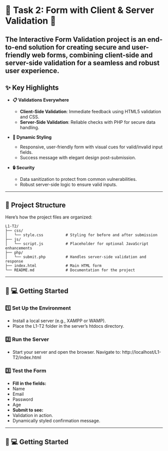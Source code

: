 # 🌟 **Task 2: Form with Client & Server Validation** 🌟

The Interactive Form Validation project is an end-to-end solution for creating secure and user-friendly web forms, combining client-side and server-side validation for a seamless and robust user experience.
---
## ✨ **Key Highlights**
- **📋 Validations Everywhere**  
  - **Client-Side Validation**: Immediate feedback using HTML5 validation and CSS.  
  - **Server-Side Validation**: Reliable checks with PHP for secure data handling.

- **🎨 Dynamic Styling**  
  - Responsive, user-friendly form with visual cues for valid/invalid input fields.  
  - Success message with elegant design post-submission.

- **🔒 Security**  
  - Data sanitization to protect from common vulnerabilities.  
  - Robust server-side logic to ensure valid inputs.

---

## 📂 **Project Structure**
Here’s how the project files are organized:

```plaintext
L1-T2/
├── css/
│   └── style.css          # Styling for before and after submission
├── js/
│   └── script.js          # Placeholder for optional JavaScript enhancements
├── php/
│   └── submit.php         # Handles server-side validation and response
├── index.html             # Main HTML form
└── README.md              # Documentation for the project
```
---
## 📂 **💻 Getting Started**

### 1️⃣ Set Up the Environment
* Install a local server (e.g., XAMPP or WAMP).
* Place the L1-T2 folder in the server’s htdocs directory.
### 2️⃣ Run the Server
* Start your server and open the browser.
 Navigate to: http://localhost/L1-T2/index.html
### 3️⃣ Test the Form
* **Fill in the fields:**
* Name
* Email
* Password
* Age
* **Submit to see:**
* Validation in action.
* Dynamically styled confirmation message.
---
## 📂 **💻 Getting Started**
  

